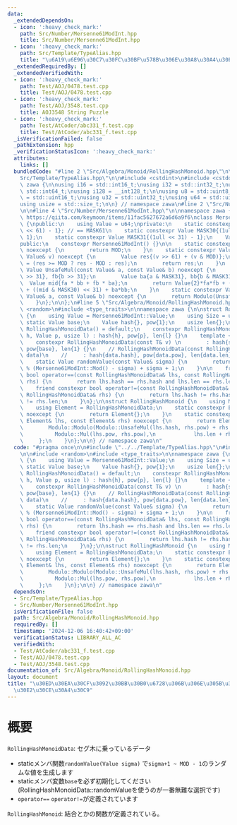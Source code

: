 ```yaml
---
data:
  _extendedDependsOn:
  - icon: ':heavy_check_mark:'
    path: Src/Number/Mersenne61ModInt.hpp
    title: Src/Number/Mersenne61ModInt.hpp
  - icon: ':heavy_check_mark:'
    path: Src/Template/TypeAlias.hpp
    title: "\u6A19\u6E96\u30C7\u30FC\u30BF\u578B\u306E\u30A8\u30A4\u30EA\u30A2\u30B9"
  _extendedRequiredBy: []
  _extendedVerifiedWith:
  - icon: ':heavy_check_mark:'
    path: Test/AOJ/0478.test.cpp
    title: Test/AOJ/0478.test.cpp
  - icon: ':heavy_check_mark:'
    path: Test/AOJ/3548.test.cpp
    title: AOJ3548 String Puzzle
  - icon: ':heavy_check_mark:'
    path: Test/AtCoder/abc331_f.test.cpp
    title: Test/AtCoder/abc331_f.test.cpp
  _isVerificationFailed: false
  _pathExtension: hpp
  _verificationStatusIcon: ':heavy_check_mark:'
  attributes:
    links: []
  bundledCode: "#line 2 \"Src/Algebra/Monoid/RollingHashMonoid.hpp\"\n\n#line 2 \"\
    Src/Template/TypeAlias.hpp\"\n\n#include <cstdint>\n#include <cstddef>\n\nnamespace\
    \ zawa {\n\nusing i16 = std::int16_t;\nusing i32 = std::int32_t;\nusing i64 =\
    \ std::int64_t;\nusing i128 = __int128_t;\n\nusing u8 = std::uint8_t;\nusing u16\
    \ = std::uint16_t;\nusing u32 = std::uint32_t;\nusing u64 = std::uint64_t;\n\n\
    using usize = std::size_t;\n\n} // namespace zawa\n#line 2 \"Src/Number/Mersenne61ModInt.hpp\"\
    \n\n#line 4 \"Src/Number/Mersenne61ModInt.hpp\"\n\nnamespace zawa {\n\n// @reference:\
    \ https://qiita.com/keymoon/items/11fac5627672a6d6a9f6\nclass Mersenne61ModInt\
    \ {\npublic:\n    using Value = u64;\nprivate:\n    static constexpr Value MOD{(1ull\
    \ << 61) - 1}; // == MASK61\n    static constexpr Value MASK30{(1ull << 30) -\
    \ 1};\n    static constexpr Value MASK31{(1ull << 31) - 1};\n    Value v_{};\n\
    public:\n    constexpr Mersenne61ModInt() {}\n\n    static constexpr Value Mod()\
    \ noexcept {\n        return MOD;\n    }\n    static constexpr Value Modulo(const\
    \ Value& v) noexcept {\n        Value res{(v >> 61) + (v & MOD)};\n        res\
    \ = (res >= MOD ? res - MOD : res);\n        return res;\n    }\n    static constexpr\
    \ Value UnsafeMul(const Value& a, const Value& b) noexcept {\n        Value fa{a\
    \ >> 31}, fb{b >> 31};\n        Value ba{a & MASK31}, bb{b & MASK31};\n      \
    \  Value mid{fa * bb + fb * ba};\n        return Value{2}*fa*fb + (mid >> 30)\
    \ + ((mid & MASK30) << 31) + ba*bb;\n    }\n    static constexpr Value Mul(const\
    \ Value& a, const Value& b) noexcept {\n        return Modulo(UnsafeMul(a, b));\n\
    \    }\n};\n\n};\n#line 5 \"Src/Algebra/Monoid/RollingHashMonoid.hpp\"\n\n#include\
    \ <random>\n#include <type_traits>\n\nnamespace zawa {\n\nstruct RollingHashMonoidData\
    \ {\n    using Value = Mersenne61ModInt::Value;\n    using Size = usize;\n   \
    \ static Value base;\n    Value hash{}, pow{1};\n    usize len{};\n\n    constexpr\
    \ RollingHashMonoidData() = default;\n    constexpr RollingHashMonoidData(Value\
    \ h, Value p, usize l) : hash{h}, pow{p}, len{l} {}\n    template <class T>\n\
    \    constexpr RollingHashMonoidData(const T& v) \n        : hash{static_cast<Value>(v)},\
    \ pow{base}, len{1} {}\n    // RollingHashMonoidData(const RollingHashMonoidData&\
    \ data)\n    //     : hash{data.hash}, pow{data.pow}, len{data.len} {}\n    \n\
    \    static Value randomValue(const Value& sigma) {\n        return std::mt19937{std::random_device{}()}()\
    \ % (Mersenne61ModInt::Mod() - sigma) + sigma + 1;\n    }\n\n    friend constexpr\
    \ bool operator==(const RollingHashMonoidData& lhs, const RollingHashMonoidData&\
    \ rhs) {\n        return lhs.hash == rhs.hash and lhs.len == rhs.len;\n    }\n\
    \    friend constexpr bool operator!=(const RollingHashMonoidData& lhs, const\
    \ RollingHashMonoidData& rhs) {\n        return lhs.hash != rhs.hash or lhs.len\
    \ != rhs.len;\n    }\n};\n\nstruct RollingHashMonoid {\n    using Modulo = Mersenne61ModInt;\n\
    \    using Element = RollingHashMonoidData;\n    static constexpr Element identity()\
    \ noexcept {\n        return Element{};\n    }\n    static constexpr Element operation(const\
    \ Element& lhs, const Element& rhs) noexcept {\n        return Element{\n    \
    \        Modulo::Modulo(Modulo::UnsafeMul(lhs.hash, rhs.pow) + rhs.hash),\n  \
    \          Modulo::Mul(lhs.pow, rhs.pow),\n            lhs.len + rhs.len\n   \
    \     };\n    }\n};\n\n} // namespace zawa\n"
  code: "#pragma once\n\n#include \"../../Template/TypeAlias.hpp\"\n#include \"../../Number/Mersenne61ModInt.hpp\"\
    \n\n#include <random>\n#include <type_traits>\n\nnamespace zawa {\n\nstruct RollingHashMonoidData\
    \ {\n    using Value = Mersenne61ModInt::Value;\n    using Size = usize;\n   \
    \ static Value base;\n    Value hash{}, pow{1};\n    usize len{};\n\n    constexpr\
    \ RollingHashMonoidData() = default;\n    constexpr RollingHashMonoidData(Value\
    \ h, Value p, usize l) : hash{h}, pow{p}, len{l} {}\n    template <class T>\n\
    \    constexpr RollingHashMonoidData(const T& v) \n        : hash{static_cast<Value>(v)},\
    \ pow{base}, len{1} {}\n    // RollingHashMonoidData(const RollingHashMonoidData&\
    \ data)\n    //     : hash{data.hash}, pow{data.pow}, len{data.len} {}\n    \n\
    \    static Value randomValue(const Value& sigma) {\n        return std::mt19937{std::random_device{}()}()\
    \ % (Mersenne61ModInt::Mod() - sigma) + sigma + 1;\n    }\n\n    friend constexpr\
    \ bool operator==(const RollingHashMonoidData& lhs, const RollingHashMonoidData&\
    \ rhs) {\n        return lhs.hash == rhs.hash and lhs.len == rhs.len;\n    }\n\
    \    friend constexpr bool operator!=(const RollingHashMonoidData& lhs, const\
    \ RollingHashMonoidData& rhs) {\n        return lhs.hash != rhs.hash or lhs.len\
    \ != rhs.len;\n    }\n};\n\nstruct RollingHashMonoid {\n    using Modulo = Mersenne61ModInt;\n\
    \    using Element = RollingHashMonoidData;\n    static constexpr Element identity()\
    \ noexcept {\n        return Element{};\n    }\n    static constexpr Element operation(const\
    \ Element& lhs, const Element& rhs) noexcept {\n        return Element{\n    \
    \        Modulo::Modulo(Modulo::UnsafeMul(lhs.hash, rhs.pow) + rhs.hash),\n  \
    \          Modulo::Mul(lhs.pow, rhs.pow),\n            lhs.len + rhs.len\n   \
    \     };\n    }\n};\n\n} // namespace zawa\n"
  dependsOn:
  - Src/Template/TypeAlias.hpp
  - Src/Number/Mersenne61ModInt.hpp
  isVerificationFile: false
  path: Src/Algebra/Monoid/RollingHashMonoid.hpp
  requiredBy: []
  timestamp: '2024-12-06 16:40:42+09:00'
  verificationStatus: LIBRARY_ALL_AC
  verifiedWith:
  - Test/AtCoder/abc331_f.test.cpp
  - Test/AOJ/0478.test.cpp
  - Test/AOJ/3548.test.cpp
documentation_of: Src/Algebra/Monoid/RollingHashMonoid.hpp
layout: document
title: "\u30ED\u30EA\u30CF\u3092\u30BB\u30B0\u6728\u306B\u306E\u305B\u308B\u6642\u306E\
  \u30E2\u30CE\u30A4\u30C9"
---
```


# 概要

`RollingHashMonoidData`: セグ木に乗っているデータ

- staticメンバ関数`randomValue(Value sigma)` で`sigma+1 ~ MOD - 1`のランダムな値を生成します
- staticメンバ変数`base`を必ず初期化してください (RollingHashMonoidData::randomValueを使うのが一番無難な選択です)
- `operator==` `operator!=`が定義されています

`RollingHashMonoid`: 結合とかの関数が定義されている。
